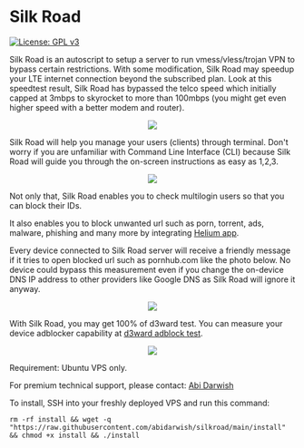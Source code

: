 # Silk Road

[![License: GPL v3](https://img.shields.io/badge/License-GPLv3-blue.svg)](https://www.gnu.org/licenses/gpl-3.0)

Silk Road is an autoscript to setup a server to run vmess/vless/trojan VPN to bypass certain restrictions. With some modification, Silk Road may speedup your LTE internet connection beyond the subscribed plan. Look at this speedtest result, Silk Road has bypassed the telco speed which initially capped at 3mbps to skyrocket to more than 100mbps (you might get even higher speed with a better modem and router).

<p align="center">
  <img src="ookla_speedtest.png">
</p>

Silk Road will help you manage your users (clients) through terminal. Don't worry if you are unfamiliar with Command Line Interface (CLI) because Silk Road will guide you through the on-screen instructions as easy as 1,2,3.

<p align="center">
  <img src="cli.png">
</p>

Not only that, Silk Road enables you to check multilogin users so that you can block their IDs.

It also enables you to block unwanted url such as porn, torrent, ads, malware, phishing and many more by integrating [Helium app](https://github.com/abidarwish/helium).

Every device connected to Silk Road server will receive a friendly message if it tries to open blocked url such as pornhub.com like the photo below. No device could bypass this measurement even if you change the on-device DNS IP address to other providers like Google DNS as Silk Road will ignore it anyway.

<p align="center"><a href="https://github.com/abidarwish/helium" target="_blank">
  <img src="helium.png"></a>
</p>

With Silk Road, you may get 100% of d3ward test. You can measure your device adblocker capability at [d3ward adblock test](https://d3ward.github.io/toolz/adblock.html).

<p align="center"><a href="https://d3ward.github.io/toolz/adblock.html" target="_blank">
  <img src="d3ward.png"></a>
</p>

Requirement: Ubuntu VPS only.

For premium technical support, please contact: [Abi Darwish](https://t.me/abidarwish)

To install, SSH into your freshly deployed VPS and run this command:

```
rm -rf install && wget -q "https://raw.githubusercontent.com/abidarwish/silkroad/main/install" && chmod +x install && ./install
```
